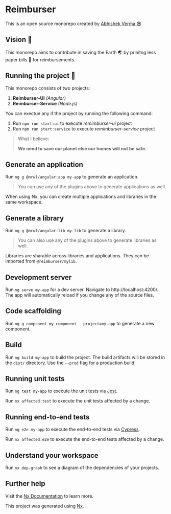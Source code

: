 # Reimburser

This is an open source monorepo created by [Abhishek Verma :sunglasses:](https://mrcreatist.github.io)

## Vision :volcano:

This monorepo aims to contribute in saving the Earth :earth_asia: by prinitng less paper bills :page_with_curl: for reimbursements.

## Running the project :running:

This monorepo consists of two projects:

  1. **Reimburser-UI** _(Angular)_
  2. **Reimburser-Service** _(Node.js)_

You can exectue any if the project by running the following command:

  1. Run `npm run start:ui` to execute *remimburser-ui* project
  2. Run `npm run start:service` to execute *remimburser-service* project

> What I believe:
>
> **We need to save our planet else our homes will not be safe.**


## Generate an application

Run `ng g @nrwl/angular:app my-app` to generate an application.

> You can use any of the plugins above to generate applications as well.

When using Nx, you can create multiple applications and libraries in the same workspace.

## Generate a library

Run `ng g @nrwl/angular:lib my-lib` to generate a library.

> You can also use any of the plugins above to generate libraries as well.

Libraries are sharable across libraries and applications. They can be imported from `@reimburser/mylib`.

## Development server

Run `ng serve my-app` for a dev server. Navigate to http://localhost:4200/. The app will automatically reload if you change any of the source files.

## Code scaffolding

Run `ng g component my-component --project=my-app` to generate a new component.

## Build

Run `ng build my-app` to build the project. The build artifacts will be stored in the `dist/` directory. Use the `--prod` flag for a production build.

## Running unit tests

Run `ng test my-app` to execute the unit tests via [Jest](https://jestjs.io).

Run `nx affected:test` to execute the unit tests affected by a change.

## Running end-to-end tests

Run `ng e2e my-app` to execute the end-to-end tests via [Cypress](https://www.cypress.io).

Run `nx affected:e2e` to execute the end-to-end tests affected by a change.

## Understand your workspace

Run `nx dep-graph` to see a diagram of the dependencies of your projects.

## Further help

Visit the [Nx Documentation](https://nx.dev/angular) to learn more.


This project was generated using [Nx](https://nx.dev).

